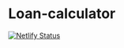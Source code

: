 # Loan-calculator

[![Netlify Status](https://api.netlify.com/api/v1/badges/6ab9b529-bf87-439f-a1d6-b1031aaf0121/deploy-status)](https://app.netlify.com/sites/renees-loan-calculator/deploys)
